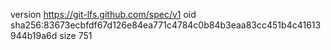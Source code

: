 version https://git-lfs.github.com/spec/v1
oid sha256:83673ecbfdf67d126e84ea771c4784c0b84b3eaa83cc451b4c41613944b19a6d
size 751
